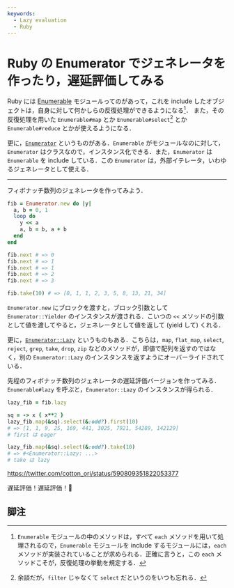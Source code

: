 ```yaml
---
keywords:
  - Lazy evaluation
  - Ruby
---
```


# Ruby の Enumerator でジェネレータを作ったり，遅延評価してみる

Ruby には [Enumerable](http://docs.ruby-lang.org/ja/2.2.0/class/Enumerable.html) モジュールってのがあって，これを include したオブジェクトは，自身に対して何かしらの反復処理ができるようになる[^1]．
また，その反復処理を用いた `Enumerable#map` とか `Enumerable#select`[^2] とか `Enumerable#reduce` とかが使えるようになる．

更に，[`Enumerator`](http://docs.ruby-lang.org/ja/2.2.0/class/Enumerator.html) というものがある．`Enumerable` がモジュールなのに対して，`Enumerator` はクラスなので，インスタンス化できる．また，`Enumerator` は `Enumerable` を include している．この `Enumerator` は，外部イテレータ，いわゆるジェネレータとして使える．

---

フィボナッチ数列のジェネレータを作ってみよう．

```ruby
fib = Enumerator.new do |y|
  a, b = 0, 1
  loop do
    y << a
    a, b = b, a + b
  end
end

fib.next # => 0
fib.next # => 1
fib.next # => 1
fib.next # => 2
fib.next # => 3

fib.take(10) # => [0, 1, 1, 2, 3, 5, 8, 13, 21, 34]
```

`Enumerator.new` にブロックを渡すと，ブロック引数として `Enumerator::Yielder` のインスタンスが渡される．こいつの `<<` メソッドの引数として値を渡してやると，ジェネレータとして値を返して (yield して) くれる．

更に，[`Enumerator::Lazy`](http://docs.ruby-lang.org/ja/2.2.0/class/Enumerator=3a=3aLazy.html) というものもある．こちらは，`map`, `flat_map`, `select`, `reject`, `grep`, `take`, `drop`, `zip` などのメソッドが，即値で配列を返すのではなく，別の `Enumerator::Lazy` のインスタンスを返すようにオーバーライドされている．

先程のフィボナッチ数列のジェネレータの遅延評価バージョンを作ってみる．`Enumerable#lazy` を呼ぶと，`Enumerator::Lazy` のインスタンスが得られる．

```ruby
lazy_fib = fib.lazy

sq = -> x { x**2 }
lazy_fib.map(&sq).select(&:odd?).first(10)
# => [1, 1, 9, 25, 169, 441, 3025, 7921, 54289, 142129]
# first は eager

lazy_fib.map(&sq).select(&:odd?).take(10)
# => #<Enumerator::Lazy: ...>
# take は lazy
```

https://twitter.com/cotton_ori/status/590809351822053377

遅延評価！遅延評価！🎉

## 脚注

[^1]: `Enumerable` モジュールの中のメソッドは，すべて `each` メソッドを用いて処理されるので，`Enumerable` モジュールを include するモジュールには，`each` メソッドが実装されていることが求められる．正確に言うと，この `each` メソッドこそが，反復処理の挙動を規定する．
[^2]: 余談だが，`filter` じゃなくて `select` だというのをいつも忘れる．
